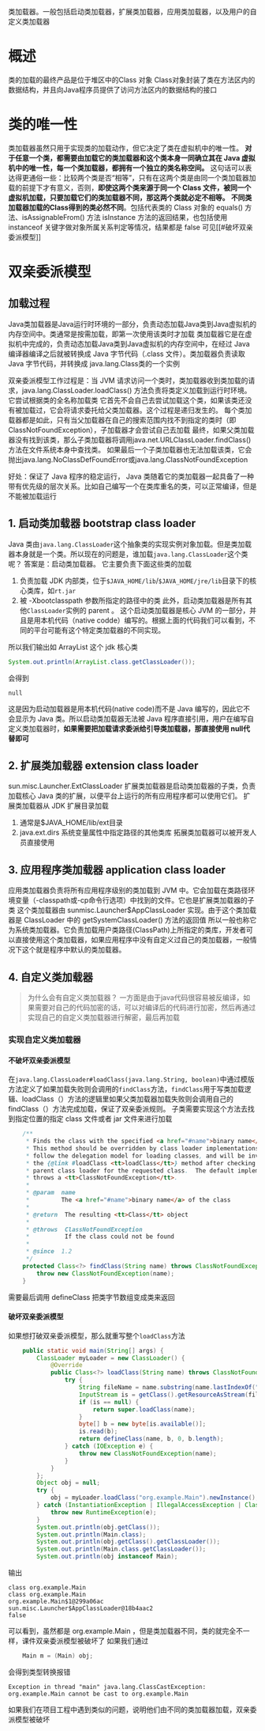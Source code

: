 类加载器。一般包括启动类加载器，扩展类加载器，应用类加载器，以及用户的自定义类加载器
# 概述


类的加载的最终产品是位于堆区中的Class 对象
Class对象封装了类在方法区内的数据结构，并且向Java程序员提供了访问方法区内的数据结构的接口

# 类的唯一性
类加载器虽然只用于实现类的加载动作，但它决定了类在虚拟机中的唯一性。
**对于任意一个类，都需要由加载它的类加载器和这个类本身一同确立其在 Java 虚拟机中的唯一性，每一个类加载器，都拥有一个独立的类名称空间。**
这句话可以表达得更通俗一些：比较两个类是否“相等”，只有在这两个类是由同一个类加载器加载的前提下才有意义，否则，**即使这两个类来源于同一个 Class 文件，被同一个虚拟机加载，只要加载它们的类加载器不同，那这两个类就必定不相等。**
**不同类加载器加载的Class得到的类必然不同**。包括代表类的 Class 对象的 equals() 方法、isAssignableFrom() 方法 isInstance 方法的返回结果，也包括使用 instanceof 关键字做对象所属关系判定等情况，结果都是 false
可见[[#破坏双亲委派模型]]

# 双亲委派模型
## 加载过程
Java类加载器是Java运行时环境的一部分，负责动态加载Java类到Java虚拟机的内存空间中。类通常是按需加载，即第一次使用该类时才加载
类加载器它是在虚拟机中完成的，负责动态加载Java类到Java虚拟机的内存空间中，在经过 Java 编译器编译之后就被转换成 Java 字节代码（.class 文件）。类加载器负责读取 Java 字节代码，并转换成 java.lang.Class类的一个实例

双亲委派模型工作过程是：当 JVM 请求访问一个类时，类加载器收到类加载的请求，java.lang.ClassLoader.loadClass() 方法负责将类定义加载到运行时环境。它尝试根据类的全名称加载类
它首先不会自己去尝试加载这个类，如果该类还没有被加载过，它会将请求委托给父类加载器。这个过程是递归发生的。
每个类加载器都是如此，只有当父加载器在自己的搜索范围内找不到指定的类时（即ClassNotFoundException），子加载器才会尝试自己去加载
最终，如果父类加载器没有找到该类，那么子类加载器将调用java.net.URLClassLoader.findClass()方法在文件系统本身中查找类。 
如果最后一个子类加载器也无法加载该类，它会抛出java.lang.NoClassDefFoundError或java.lang.ClassNotFoundException

好处：保证了 Java 程序的稳定运行， Java 类随着它的类加载器一起具备了一种带有优先级的层次关系。比如自己编写一个在类库重名的类，可以正常编译，但是不能被加载运行

## 1. 启动类加载器 bootstrap class loader
Java 类由`java.lang.ClassLoader`这个抽象类的实现实例对象加载。但是类加载器本身就是一个类。所以现在的问题是，谁加载`java.lang.ClassLoader`这个类呢？
答案是：启动类加载器。
它主要负责下面这些类的加载
1. 负责加载 JDK 内部类，位于`$JAVA_HOME/lib`/`$JAVA_HOME/jre/lib`目录下的核心类库，如`rt.jar`
2. 被 -Xbootclasspath 参数所指定的路径中的类
此外，启动类加载器是所有其他`ClassLoader`实例的 parent 。
这个启动类加载器是核心 JVM 的一部分，并且是用本机代码（native codde）编写的。根据上面的代码我们可以看到，不同的平台可能有这个特定类加载器的不同实现。

所以我们输出如 ArrayList 这个 jdk 核心类
```java
System.out.println(ArrayList.class.getClassLoader());
```
会得到
```
null
```
这是因为启动加载器是用本机代码(native code)而不是 Java 编写的，因此它不会显示为 Java 类。所以启动类加载器无法被 Java 程序直接引用，用户在编写自定义类加载器时，**如果需要把加载请求委派给引导类加载器，那直接使用 null代替即可**

## 2. 扩展类加载器 extension class loader
sun.misc.Launcher.ExtClassLoader
扩展类加载器是启动类加载器的子类，负责加载核心 Java 类的扩展，以便平台上运行的所有应用程序都可以使用它们。
扩展类加载器从 JDK 扩展目录加载
1. 通常是$JAVA_HOME/lib/ext目录
2. java.ext.dirs 系统变量属性中指定路径的其他类库
拓展类加载器可以被开发人员直接使用

## 3. 应用程序类加载器 application class loader
应用类加载器负责将所有应用程序级别的类加载到 JVM 中。它会加载在类路径环境变量（-classpath或-cp命令行选项）中找到的文件。它也是扩展类加载器的子类
这个类加载器由 sunmisc.Launcher$AppClassLoader 实现。由于这个类加载器是 ClassLoader 中的 getSystemClassLoader() 方法的返回值
所以一般也称它为系统类加载器。它负责加载用户类路径(ClassPath)上所指定的类库，开发者可以直接使用这个类加载器，如果应用程序中没有自定义过自己的类加载器，一般情况下这个就是程序中默认的类加载器。

## 4. 自定义类加载器
> 为什么会有自定义类加载器？
> 一方面是由于java代码很容易被反编译，如果需要对自己的代码加密的话，可以对编译后的代码进行加密，然后再通过实现自己的自定义类加载器进行解密，最后再加载

### 实现自定义类加载器
#### 不破坏双亲委派模型
在`java.lang.ClassLoader#loadClass(java.lang.String, boolean)`中通过模版方法定义了如果加载失败则会调用的`findClass`方法，`findClass`用于写类加载逻辑、loadClass（）方法的逻辑里如果父类加载器加载失败则会调用自己的findClass（）方法完成加载，保证了双亲委派规则。
子类需要实现这个方法去找到指定位置的指定 class 文件或者 jar 文件来进行加载
```java
    /**
     * Finds the class with the specified <a href="#name">binary name</a>.
     * This method should be overridden by class loader implementations that
     * follow the delegation model for loading classes, and will be invoked by
     * the {@link #loadClass <tt>loadClass</tt>} method after checking the
     * parent class loader for the requested class.  The default implementation
     * throws a <tt>ClassNotFoundException</tt>.
     *
     * @param  name
     *         The <a href="#name">binary name</a> of the class
     *
     * @return  The resulting <tt>Class</tt> object
     *
     * @throws  ClassNotFoundException
     *          If the class could not be found
     *
     * @since  1.2
     */
    protected Class<?> findClass(String name) throws ClassNotFoundException {
        throw new ClassNotFoundException(name);
    }
```
需要最后调用 defineClass 把类字节数组变成类来返回

#### 破坏双亲委派模型
如果想打破双亲委派模型，那么就重写整个`loadClass`方法
```java
    public static void main(String[] args) {
        ClassLoader myLoader = new ClassLoader() {
            @Override
            public Class<?> loadClass(String name) throws ClassNotFoundException {
                try {
                    String fileName = name.substring(name.lastIndexOf(".") + 1) + ".class";
                    InputStream is = getClass().getResourceAsStream(fileName);
                    if (is == null) {
                        return super.loadClass(name);
                    }
                    byte[] b = new byte[is.available()];
                    is.read(b);
                    return defineClass(name, b, 0, b.length);
                } catch (IOException e) {
                    throw new ClassNotFoundException(name);
                }
            }
        };
        Object obj = null;
        try {
            obj = myLoader.loadClass("org.example.Main").newInstance();
        } catch (InstantiationException | IllegalAccessException | ClassNotFoundException e) {
            throw new RuntimeException(e);
        }
        System.out.println(obj.getClass());
        System.out.println(Main.class);
        System.out.println(obj.getClass().getClassLoader());
        System.out.println(Main.class.getClassLoader());
        System.out.println(obj instanceof Main);
```
输出
```
class org.example.Main
class org.example.Main
org.example.Main$1@299a06ac
sun.misc.Launcher$AppClassLoader@18b4aac2
false
```
可以看到，虽然都是 org.example.Main ，但是类加载器不同，类的就完全不一样，课件双亲委派模型被破坏了
如果我们通过
```java
    Main m = (Main) obj;
```
会得到类型转换报错
```
Exception in thread "main" java.lang.ClassCastException: org.example.Main cannot be cast to org.example.Main
```
如果我们在项目工程中遇到类似的问题，说明他们由不同的类加载器加载，双亲委派模型被破坏







